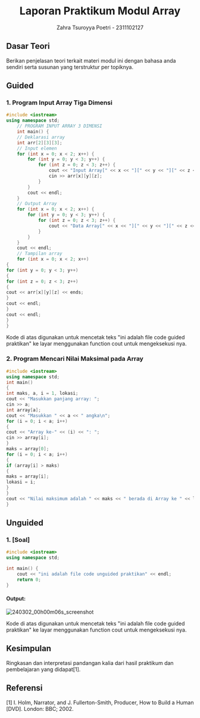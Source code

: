 # <h1 align="center">Laporan Praktikum Modul Array</h1>
<p align="center">Zahra Tsuroyya Poetri - 2311102127</p>

## Dasar Teori

Berikan penjelasan teori terkait materi modul ini dengan bahasa anda sendiri serta susunan yang terstruktur per topiknya.

## Guided 

### 1. Program Input Array Tiga Dimensi

```C++
#include <iostream>
using namespace std;
    // PROGRAM INPUT ARRAY 3 DIMENSI
    int main() {
    // Deklarasi array
    int arr[2][3][3];
    // Input elemen
    for (int x = 0; x < 2; x++) {
        for (int y = 0; y < 3; y++) {
            for (int z = 0; z < 3; z++) {
                cout << "Input Array[" << x << "][" << y << "][" << z << "] = ";
                cin >> arr[x][y][z];
            }
        }
        cout << endl;
    }
    // Output Array
    for (int x = 0; x < 2; x++) {
        for (int y = 0; y < 3; y++) {
            for (int z = 0; z < 3; z++) {
                cout << "Data Array[" << x << "][" << y << "][" << z << "] = " << arr[x][y][z] << endl;
            }
        }
    }
    cout << endl;
    // Tampilan array
    for (int x = 0; x < 2; x++)
{
for (int y = 0; y < 3; y++)
{
for (int z = 0; z < 3; z++)
{
cout << arr[x][y][z] << ends;
}
cout << endl;
}
cout << endl;
}
}

```
Kode di atas digunakan untuk mencetak teks "ini adalah file code guided praktikan" ke layar menggunakan function cout untuk mengeksekusi nya.

### 2. Program Mencari Nilai Maksimal pada Array

```C++
#include <iostream>
using namespace std;
int main()
{
int maks, a, i = 1, lokasi;
cout << "Masukkan panjang array: ";
cin >> a;
int array[a];
cout << "Masukkan " << a << " angka\n";
for (i = 0; i < a; i++)
{
cout << "Array ke-" << (i) << ": ";
cin >> array[i];
}
maks = array[0];
for (i = 0; i < a; i++)
{
if (array[i] > maks)
{
maks = array[i];
lokasi = i;
}
}
cout << "Nilai maksimum adalah " << maks << " berada di Array ke " << lokasi << endl;
}
```

## Unguided 

### 1. [Soal]

```C++
#include <iostream>
using namespace std;

int main() {
    cout << "ini adalah file code unguided praktikan" << endl;
    return 0;
}
```
#### Output:
![240302_00h00m06s_screenshot](https://github.com/suxeno/Struktur-Data-Assignment/assets/111122086/6d1727a8-fb77-4ecf-81ff-5de9386686b7)

Kode di atas digunakan untuk mencetak teks "ini adalah file code guided praktikan" ke layar menggunakan function cout untuk mengeksekusi nya.

## Kesimpulan
Ringkasan dan interpretasi pandangan kalia dari hasil praktikum dan pembelajaran yang didapat[1].

## Referensi
[1] I. Holm, Narrator, and J. Fullerton-Smith, Producer, How to Build a Human [DVD]. London: BBC; 2002.
